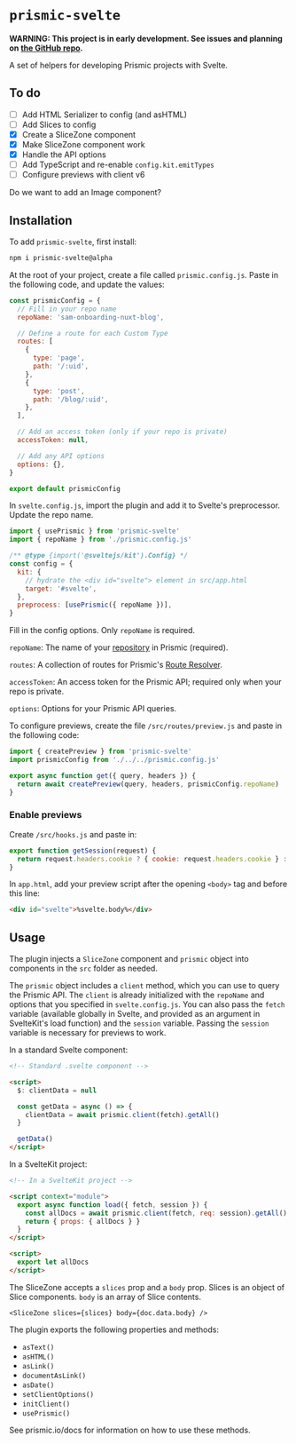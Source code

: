 # `prismic-svelte`

**WARNING: This project is in early development. See issues and planning on [the GitHub repo](https://github.com/samlfair/prismic-svelte).**

A set of helpers for developing Prismic projects with Svelte.

## To do

- [ ] Add HTML Serializer to config (and asHTML)
- [ ] Add Slices to config
- [x] Create a SliceZone component
- [x] Make SliceZone component work
- [x] Handle the API options
- [ ] Add TypeScript and re-enable `config.kit.emitTypes`
- [ ] Configure previews with client v6

Do we want to add an Image component?

## Installation

To add `prismic-svelte`, first install:

```bash
npm i prismic-svelte@alpha
```

At the root of your project, create a file called `prismic.config.js`. Paste in the following code, and update the values:

```js
const prismicConfig = {
  // Fill in your repo name
  repoName: 'sam-onboarding-nuxt-blog',

  // Define a route for each Custom Type
  routes: [
    {
      type: 'page',
      path: '/:uid',
    },
    {
      type: 'post',
      path: '/blog/:uid',
    },
  ],

  // Add an access token (only if your repo is private)
  accessToken: null,

  // Add any API options
  options: {},
}

export default prismicConfig
```

In `svelte.config.js`, import the plugin and add it to Svelte's preprocessor. Update the repo name.

```js
import { usePrismic } from 'prismic-svelte'
import { repoName } from './prismic.config.js'

/** @type {import('@sveltejs/kit').Config} */
const config = {
  kit: {
    // hydrate the <div id="svelte"> element in src/app.html
    target: '#svelte',
  },
  preprocess: [usePrismic({ repoName })],
}
```

Fill in the config options. Only `repoName` is required.

`repoName`: The name of your [repository](https://prismic.io/docs/core-concepts/what-is-a-repo) in Prismic (required).

`routes`: A collection of routes for Prismic's [Route Resolver](https://prismic.io/docs/core-concepts/link-resolver-route-resolver).

`accessToken`: An access token for the Prismic API; required only when your repo is private.

`options`: Options for your Prismic API queries.

To configure previews, create the file `/src/routes/preview.js` and paste in the following code:

```js
import { createPreview } from 'prismic-svelte'
import prismicConfig from './../../prismic.config.js'

export async function get({ query, headers }) {
  return await createPreview(query, headers, prismicConfig.repoName)
}
```

### Enable previews

Create `/src/hooks.js` and paste in:

```js
export function getSession(request) {
  return request.headers.cookie ? { cookie: request.headers.cookie } : {}
}
```

In `app.html`, add your preview script after the opening `<body>` tag and before this line:

```html
<div id="svelte">%svelte.body%</div>
```

## Usage

The plugin injects a `SliceZone` component and `prismic` object into components in the `src` folder as needed.

The `prismic` object includes a `client` method, which you can use to query the Prismic API. The `client` is already initialized with the `repoName` and options that you specified in `svelte.config.js`. You can also pass the `fetch` variable (available globally in Svelte, and provided as an argument in SvelteKit's load function) and the `session` variable. Passing the `session` variable is necessary for previews to work.

In a standard Svelte component:

```html
<!-- Standard .svelte component -->

<script>
  $: clientData = null

  const getData = async () => {
    clientData = await prismic.client(fetch).getAll()
  }

  getData()
</script>
```

In a SvelteKit project:

```html
<!-- In a SvelteKit project -->

<script context="module">
  export async function load({ fetch, session }) {
    const allDocs = await prismic.client(fetch, req: session).getAll()
    return { props: { allDocs } }
  }
</script>

<script>
  export let allDocs
</script>
```

The SliceZone accepts a `slices` prop and a `body` prop. Slices is an object of Slice components. `body` is an array of Slice contents.

```svelte
<SliceZone slices={slices} body={doc.data.body} />
```

The plugin exports the following properties and methods:

- `asText()`
- `asHTML()`
- `asLink()`
- `documentAsLink()`
- `asDate()`
- `setClientOptions()`
- `initClient()`
- `usePrismic()`

See prismic.io/docs for information on how to use these methods.
